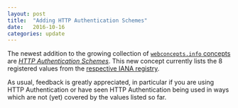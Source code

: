 ```yaml
---
layout: post
title:  "Adding HTTP Authentication Schemes"
date:   2016-10-16
categories: update
---
```


The newest addition to the growing collection of [`webconcepts.info` concepts](/concepts/) are [*HTTP Authentication Schemes*](/concepts/http-authentication-schemes). This new concept currently lists the 8 registered values from the [respective IANA registry](http://www.iana.org/assignments/http-authschemes/http-authschemes.xhtml#authschemes).

As usual, feedback is greatly appreciated, in particular if you are using HTTP Authentication or have seen HTTP Authentication being used in ways which are not (yet) covered by the values listed so far.
